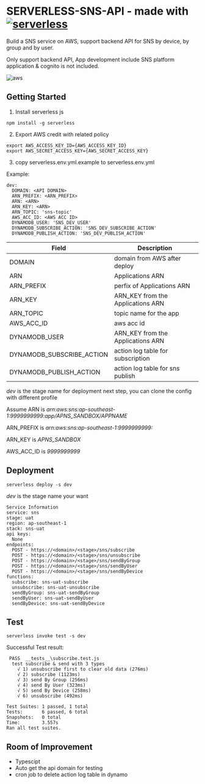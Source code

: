# SERVERLESS-SNS-API - made with [![serverless](http://public.serverless.com/badges/v3.svg)](http://www.serverless.com)

Build a SNS service on AWS, support backend API for SNS by device, by group and by user.

Only support backend API, App development include SNS platform application & cognito is not included.

![aws](https://camo.githubusercontent.com/4c0674ab51477ad12576d19fcc316495129d1fc9/68747470733a2f2f636d732e6167696c6974793336306170702e6e65742f77702d636f6e74656e742f75706c6f6164732f323031372f30392f656e74657270726973652d6d6f62696c652d6875625f7365727665726c6573732d636f6d707574652d6170702e706e67)

## Getting Started

1) Install serverless js

`npm install -g serverless`

2) Export AWS credit with related policy

```
export AWS_ACCESS_KEY_ID={AWS_ACCESS_KEY_ID}
export AWS_SECRET_ACCESS_KEY={AWS_SECRET_ACCESS_KEY}
```

3) copy serverless.env.yml.example to serverless.env.yml

Example:

```
dev:
  DOMAIN: <API DOMAIN>
  ARN_PREFIX: <ARN_PREFIX>
  ARN: <ARN>
  ARN_KEY: <ARN>
  ARN_TOPIC: 'sns-topic'
  AWS_ACC_ID: <AWS ACC ID>
  DYNAMODB_USER: 'SNS_DEV_USER'
  DYNAMODB_SUBSCRIBE_ACTION: 'SNS_DEV_SUBSCRIBE_ACTION'
  DYNAMODB_PUBLISH_ACTION: 'SNS_DEV_PUBLISH_ACTION'
```

| Field         | Description                                  |
| ------------- |----------------------------------------------|
| DOMAIN        | domain from AWS after deploy                 |
| ARN           | Applications ARN                             |
| ARN_PREFIX    | perfix of Applications ARN                   |
| ARN_KEY       | ARN_KEY from the Applications ARN            |
| ARN_TOPIC     | topic name for the app                       |
| AWS_ACC_ID    | aws acc id                                   |
| DYNAMODB_USER | ARN_KEY from the Applications ARN            |
| DYNAMODB_SUBSCRIBE_ACTION | action log table for subscription|
| DYNAMODB_PUBLISH_ACTION   | action log table for sns publish |

*dev* is the stage name for deployment next step, you can clone the config with different profile

Assume ARN is *arn:aws:sns:ap-southeast-1:9999999999:app/APNS_SANDBOX/APPNAME*

ARN_PREFIX is *arn:aws:sns:ap-southeast-1:9999999999:*

ARN_KEY is *APNS_SANDBOX*

AWS_ACC_ID is *9999999999*

## Deployment

`serverless deploy -s dev`

*dev* is the stage name your want

```
Service Information
service: sns
stage: uat
region: ap-southeast-1
stack: sns-uat
api keys:
  None
endpoints:
  POST - https://<domain>/<stage>/sns/subscribe
  POST - https://<domain>/<stage>/sns/unsubscribe
  POST - https://<domain>/<stage>/sns/sendByGroup
  POST - https://<domain>/<stage>/sns/sendByUser
  POST - https://<domain>/<stage>/sns/sendByDevice
functions:
  subscribe: sns-uat-subscribe
  unsubscribe: sns-uat-unsubscribe
  sendByGroup: sns-uat-sendByGroup
  sendByUser: sns-uat-sendByUser
  sendByDevice: sns-uat-sendByDevice
```

## Test

`serverless invoke test -s dev`

Successful Test result:

```
 PASS  __tests__\subscribe.test.js
  test subscribe & send with 3 types
    √ 1) unsubscribe first to clear old data (276ms)
    √ 2) subscribe (1123ms)
    √ 3) send By Group (256ms)
    √ 4) send By User (323ms)
    √ 5) send By Device (258ms)
    √ 6) unsubscribe (492ms)

Test Suites: 1 passed, 1 total
Tests:       6 passed, 6 total
Snapshots:   0 total
Time:        3.557s
Ran all test suites.
```

## Room of Improvement

* Typescipt
* Auto get the api domain for testing
* cron job to delete action log table in dynamo
